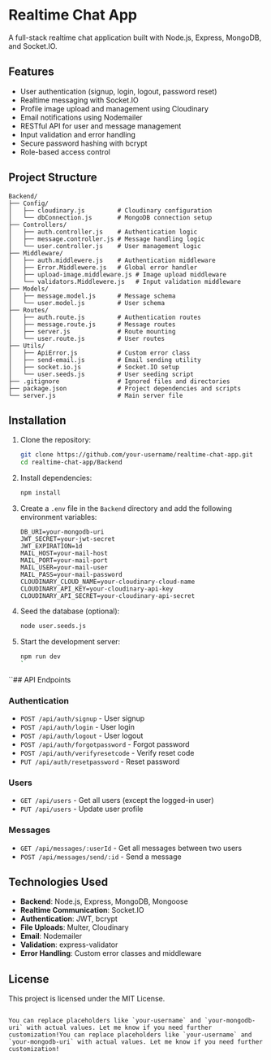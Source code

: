 
# Realtime Chat App

A full-stack realtime chat application built with Node.js, Express, MongoDB, and Socket.IO.

## Features

- User authentication (signup, login, logout, password reset)
- Realtime messaging with Socket.IO
- Profile image upload and management using Cloudinary
- Email notifications using Nodemailer
- RESTful API for user and message management
- Input validation and error handling
- Secure password hashing with bcrypt
- Role-based access control

## Project Structure

```
Backend/
├── Config/
│   ├── cloudinary.js         # Cloudinary configuration
│   └── dbConnection.js       # MongoDB connection setup
├── Controllers/
│   ├── auth.controller.js    # Authentication logic
│   ├── message.controller.js # Message handling logic
│   └── user.controller.js    # User management logic
├── Middleware/
│   ├── auth.middlewere.js    # Authentication middleware
│   ├── Error.Middlewere.js   # Global error handler
│   ├── upload-image.middleware.js # Image upload middleware
│   └── validators.Middlewere.js   # Input validation middleware
├── Models/
│   ├── message.model.js      # Message schema
│   └── user.model.js         # User schema
├── Routes/
│   ├── auth.route.js         # Authentication routes
│   ├── message.route.js      # Message routes
│   ├── server.js             # Route mounting
│   └── user.route.js         # User routes
├── Utils/
│   ├── ApiError.js           # Custom error class
│   ├── send-email.js         # Email sending utility
│   ├── socket.io.js          # Socket.IO setup
│   └── user.seeds.js         # User seeding script
├── .gitignore                # Ignored files and directories
├── package.json              # Project dependencies and scripts
└── server.js                 # Main server file
```

## Installation

1. Clone the repository:
   ```sh
   git clone https://github.com/your-username/realtime-chat-app.git
   cd realtime-chat-app/Backend
   ```

2. Install dependencies:
   ```sh
   npm install
   ```

3. Create a `.env` file in the `Backend` directory and add the following environment variables:
   ```
   DB_URI=your-mongodb-uri
   JWT_SECRET=your-jwt-secret
   JWT_EXPIRATION=1d
   MAIL_HOST=your-mail-host
   MAIL_PORT=your-mail-port
   MAIL_USER=your-mail-user
   MAIL_PASS=your-mail-password
   CLOUDINARY_CLOUD_NAME=your-cloudinary-cloud-name
   CLOUDINARY_API_KEY=your-cloudinary-api-key
   CLOUDINARY_API_SECRET=your-cloudinary-api-secret
   ```

4. Seed the database (optional):
   ```sh
   node user.seeds.js
   ```

5. Start the development server:
   ```sh
   npm run dev
   `

``## API Endpoints

### Authentication
- `POST /api/auth/signup` - User signup
- `POST /api/auth/login` - User login
- `POST /api/auth/logout` - User logout
- `POST /api/auth/forgotpassword` - Forgot password
- `POST /api/auth/verifyresetcode` - Verify reset code
- `PUT /api/auth/resetpassword` - Reset password

### Users
- `GET /api/users` - Get all users (except the logged-in user)
- `PUT /api/users` - Update user profile

### Messages
- `GET /api/messages/:userId` - Get all messages between two users
- `POST /api/messages/send/:id` - Send a message

## Technologies Used

- **Backend**: Node.js, Express, MongoDB, Mongoose
- **Realtime Communication**: Socket.IO
- **Authentication**: JWT, bcrypt
- **File Uploads**: Multer, Cloudinary
- **Email**: Nodemailer
- **Validation**: express-validator
- **Error Handling**: Custom error classes and middleware

## License

This project is licensed under the MIT License.
```

You can replace placeholders like `your-username` and `your-mongodb-uri` with actual values. Let me know if you need further customization!You can replace placeholders like `your-username` and `your-mongodb-uri` with actual values. Let me know if you need further customization!
